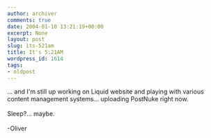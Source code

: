 ```yaml
---
author: archiver
comments: true
date: 2004-01-10 13:21:19+00:00
excerpt: None
layout: post
slug: its-521am
title: It's 5:21AM
wordpress_id: 1614
tags:
- oldpost
---
```


... and I'm still up working on Liquid website and playing with various content management systems... uploading PostNuke right now.<br /><br />Sleep?... maybe.<br /><br />-Oliver